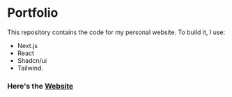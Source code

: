 # Portfolio

This repository contains the code for my personal website. To build it, I use:

- Next.js
- React
- Shadcn/ui
- Tailwind.

### Here's the [Website](https://portfolio-giovannimenons-projects.vercel.app/)